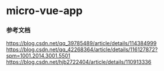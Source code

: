 # micro-vue-app


### 参考文档
https://blog.csdn.net/qq_39785489/article/details/114384999
https://blog.csdn.net/qq_42268364/article/details/116127872?spm=1001.2014.3001.5501
https://blog.csdn.net/hjb2722404/article/details/110913336